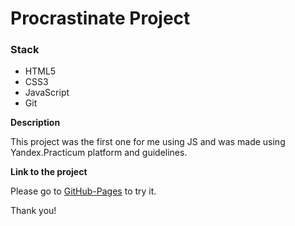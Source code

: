 # Procrastinate Project

### Stack

* HTML5
* CSS3
* JavaScript
* Git

**Description**

This project was the first one for me using JS and was made using Yandex.Practicum platform and guidelines.

**Link to the project**

Please go to [GitHub-Pages](https://marybayt.github.io/procrastinate_project/) to try it.

Thank you!

